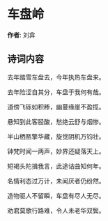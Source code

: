 # 车盘岭

**作者**: 刘弇

## 诗词内容

去年踏雪车盘去，今年执热车盘来。

去年险涩自其分，车盘于我何有哉。

道傍飞砾如积糁，幽蔓缘崖不盈揽。

悬知到此客胫酸，愁绝云舒与烟惨。

半山栖匦擎华藏，旋觉阴机万钧壮。

钟梵时闻一两声，妙界还疑落天上。

短褐头陀揖我言，此途诘曲知何年。

名情利态过万计，未闻厌者仍纷然。

造物驱人不留瞬，车盘有尽人无尽。

劝君莫歌行路难，令人未老华双鬓。

